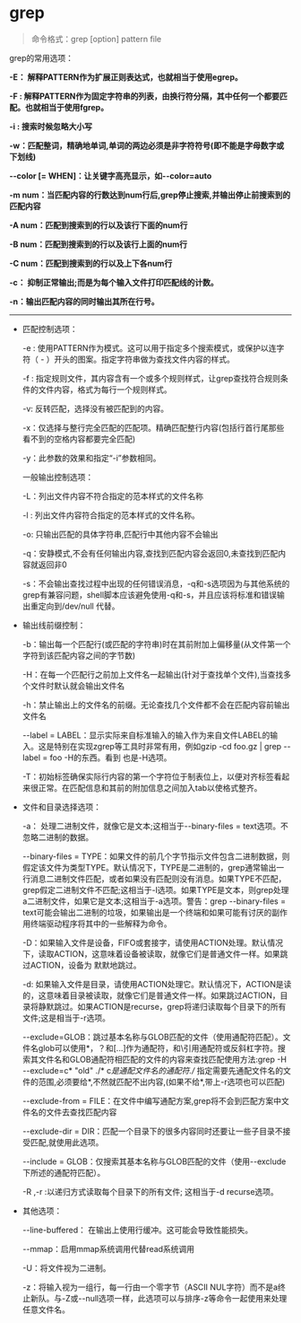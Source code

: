 # grep

> 命令格式：grep [option] pattern file

grep的常用选项：

**-E： 解释PATTERN作为扩展正则表达式，也就相当于使用egrep。**

**-F : 解释PATTERN作为固定字符串的列表，由换行符分隔，其中任何一个都要匹配。也就相当于使用fgrep。**

**-i :  搜索时候忽略大小写**

**-w：匹配整词，精确地单词,单词的两边必须是非字符符号(即不能是字母数字或下划线)**

**--color [= WHEN]：让关键字高亮显示，如--color=auto**

**-m num：当匹配内容的行数达到num行后,grep停止搜索,并输出停止前搜索到的匹配内容**

**-A num：匹配到搜索到的行以及该行下面的num行**

**-B num：匹配到搜索到的行以及该行上面的num行**

**-C num：匹配到搜索到的行以及上下各num行**

**-c： 抑制正常输出;而是为每个输入文件打印匹配线的计数。**

**-n：输出匹配内容的同时输出其所在行号。**

***

- 匹配控制选项：

	-e :  使用PATTERN作为模式。这可以用于指定多个搜索模式，或保护以连字符（ - ）开头的图案。指定字符串做为查找文件内容的样式。   
	
	-f :  指定规则文件，其内容含有一个或多个规则样式，让grep查找符合规则条件的文件内容，格式为每行一个规则样式。
	
	-v:  反转匹配，选择没有被匹配到的内容。
	
	-x：仅选择与整行完全匹配的匹配项。精确匹配整行内容(包括行首行尾那些看不到的空格内容都要完全匹配)
	
	-y：此参数的效果和指定“-i”参数相同。
	
	一般输出控制选项：
	
	-L：列出文件内容不符合指定的范本样式的文件名称
	
	-l : 列出文件内容符合指定的范本样式的文件名称。
	
	-o: 只输出匹配的具体字符串,匹配行中其他内容不会输出
	
	-q：安静模式,不会有任何输出内容,查找到匹配内容会返回0,未查找到匹配内容就返回非0
	
	-s：不会输出查找过程中出现的任何错误消息，-q和-s选项因为与其他系统的grep有兼容问题，shell脚本应该避免使用-q和-s，并且应该将标准和错误输出重定向到/dev/null 代替。

- 输出线前缀控制：

	-b：输出每一个匹配行(或匹配的字符串)时在其前附加上偏移量(从文件第一个字符到该匹配内容之间的字节数)
	
	-H：在每一个匹配行之前加上文件名一起输出(针对于查找单个文件),当查找多个文件时默认就会输出文件名
	
	-h：禁止输出上的文件名的前缀。无论查找几个文件都不会在匹配内容前输出文件名
	
	--label = LABEL：显示实际来自标准输入的输入作为来自文件LABEL的输入。这是特别在实现zgrep等工具时非常有用，例如gzip -cd foo.gz | grep --label = foo -H的东西。看到 也是-H选项。
	
	-T：初始标签确保实际行内容的第一个字符位于制表位上，以便对齐标签看起来很正常。在匹配信息和其前的附加信息之间加入tab以使格式整齐。

- 文件和目录选择选项：

	-a： 处理二进制文件，就像它是文本;这相当于--binary-files = text选项。不忽略二进制的数据。  
	
	--binary-files = TYPE：如果文件的前几个字节指示文件包含二进制数据，则假定该文件为类型TYPE。默认情况下，TYPE是二进制的，grep通常输出一行消息二进制文件匹配，或者如果没有匹配则没有消息。如果TYPE不匹配，grep假定二进制文件不匹配;这相当于-I选项。如果TYPE是文本，则grep处理a二进制文件，如果它是文本;这相当于-a选项。警告：grep --binary-files = text可能会输出二进制的垃圾，如果输出是一个终端和如果可能有讨厌的副作用终端驱动程序将其中的一些解释为命令。
	
	-D：如果输入文件是设备，FIFO或套接字，请使用ACTION处理。默认情况下，读取ACTION，这意味着设备被读取，就像它们是普通文件一样。如果跳过ACTION，设备为 默默地跳过。
	
	-d:  如果输入文件是目录，请使用ACTION处理它。默认情况下，ACTION是读的，这意味着目录被读取，就像它们是普通文件一样。如果跳过ACTION，目录将静默跳过。如果ACTION是recurse，grep将递归读取每个目录下的所有文件;这是相当于-r选项。
	
	--exclude=GLOB：跳过基本名称与GLOB匹配的文件（使用通配符匹配）。文件名glob可以使用*，？和[...]作为通配符，和\引用通配符或反斜杠字符。搜索其文件名和GLOB通配符相匹配的文件的内容来查找匹配使用方法:grep -H --exclude=c* "old" ./*  c*是通配文件名的通配符./* 指定需要先通配文件名的文件的范围,必须要给*,不然就匹配不出内容,(如果不给*,带上-r选项也可以匹配)
	
	--exclude-from = FILE：在文件中编写通配方案,grep将不会到匹配方案中文件名的文件去查找匹配内容
	
	--exclude-dir = DIR：匹配一个目录下的很多内容同时还要让一些子目录不接受匹配,就使用此选项。
	
	 --include = GLOB：仅搜索其基本名称与GLOB匹配的文件（使用--exclude下所述的通配符匹配）。
	
	-R ,-r :以递归方式读取每个目录下的所有文件; 这相当于-d recurse选项。

- 其他选项：

	--line-buffered： 在输出上使用行缓冲。这可能会导致性能损失。
	
	--mmap：启用mmap系统调用代替read系统调用
	
	-U：将文件视为二进制。
	
	-z：将输入视为一组行，每一行由一个零字节（ASCII NUL字符）而不是a终止新队。与-Z或--null选项一样，此选项可以与排序-z等命令一起使用来处理任意文件名。
